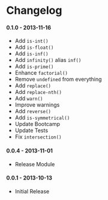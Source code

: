 # Changelog

#### 0.1.0 - 2013-11-16

- Add `is-int()`
- Add `is-float()`
- Add `is-inf()`
- Add `infinity()` alias `inf()`
- Add `is-prime()`
- Enhance `factorial()`
- Remove `undefined` from everything
- Add `replace()`
- Add `replace-nth()`
- Add `warn()`
- Improve warnings
- Add `reverse()`
- Add `is-symmetrical()`
- Update Bootcamp
- Update Tests
- Fix `intersection()`

#### 0.0.4 - 2013-11-01

- Release Module

#### 0.0.1 - 2013-10-13

- Initial Release
